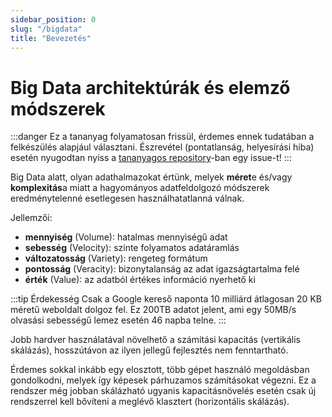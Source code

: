 ```yaml
---
sidebar_position: 0
slug: "/bigdata"
title: "Bevezetés"
---
```


# Big Data architektúrák és elemző módszerek 

:::danger
Ez a tananyag folyamatosan frissül, érdemes ennek tudatában a felkészülés alapjául választani. Észrevétel (pontatlanság, helyesírási hiba) esetén nyugodtan
nyiss a [tananyagos repository](https://github.com/Valentinusz/elte-ik-bsc)-ban egy issue-t!
:::

Big Data alatt, olyan adathalmazokat értünk, melyek **méret**e és/vagy **komplexitás**a miatt a hagyományos adatfeldolgozó módszerek eredménytelenné esetlegesen használhatatlanná válnak.

Jellemzői:
- **mennyiség** (Volume): hatalmas mennyiségű adat
- **sebesség** (Velocity):  szinte folyamatos adatáramlás
- **változatosság** (Variety): rengeteg formátum
- **pontosság** (Veracity): bizonytalanság az adat igazságtartalma felé
- **érték** (Value): az adatból értékes információ nyerhető ki

:::tip Érdekesség
Csak a Google kereső naponta 10 milliárd átlagosan 20 KB méretű weboldalt dolgoz fel. Ez 200TB adatot jelent, ami egy 50MB/s olvasási sebességű lemez esetén 46 napba telne.
:::


Jobb hardver használatával növelhető a számítási kapacitás (vertikális skálázás), hosszútávon az ilyen jellegű fejlesztés nem fenntartható.

Érdemes sokkal inkább egy elosztott, több gépet használó megoldásban gondolkodni, melyek így képesek párhuzamos számításokat végezni. Ez a rendszer még jobban skálázható ugyanis kapacitásnövelés esetén csak új rendszerrel kell bővíteni a meglévő klasztert (horizontális skálázás).
